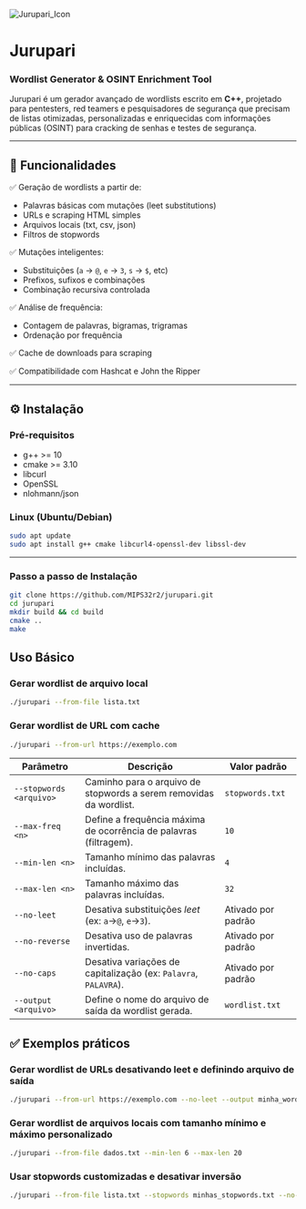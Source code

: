 ![Jurupari_Icon](https://github.com/user-attachments/assets/fcbfeaa4-6857-48d8-ba32-b0f4e0804f00)

# Jurupari

### Wordlist Generator & OSINT Enrichment Tool

Jurupari é um gerador avançado de wordlists escrito em **C++**, projetado para pentesters, red teamers e pesquisadores de segurança que precisam de listas otimizadas, personalizadas e enriquecidas com informações públicas (OSINT) para cracking de senhas e testes de segurança.

---

## 🚀 **Funcionalidades**

✅ Geração de wordlists a partir de:

- Palavras básicas com mutações (leet substitutions)
- URLs e scraping HTML simples
- Arquivos locais (txt, csv, json)
- Filtros de stopwords

✅ Mutações inteligentes:

- Substituições (`a` → `@`, `e` → `3`, `s` → `$`, etc)
- Prefixos, sufixos e combinações
- Combinação recursiva controlada

✅ Análise de frequência:

- Contagem de palavras, bigramas, trigramas
- Ordenação por frequência

✅ Cache de downloads para scraping

✅ Compatibilidade com Hashcat e John the Ripper


---

## ⚙️ **Instalação**

### **Pré-requisitos**

- g++ >= 10
- cmake >= 3.10
- libcurl
- OpenSSL
- nlohmann/json

### **Linux (Ubuntu/Debian)**

```bash
sudo apt update
sudo apt install g++ cmake libcurl4-openssl-dev libssl-dev
```
---

### **Passo a passo de Instalação**

```bash
git clone https://github.com/MIPS32r2/jurupari.git
cd jurupari
mkdir build && cd build
cmake ..
make
```
## **Uso Básico**

### **Gerar wordlist de arquivo local**
```bash
./jurupari --from-file lista.txt
```
### **Gerar wordlist de URL com cache**
```bash
./jurupari --from-url https://exemplo.com
```
| Parâmetro               | Descrição                                                          | Valor padrão       |
| ----------------------- | ------------------------------------------------------------------ | ------------------ |
| `--stopwords <arquivo>` | Caminho para o arquivo de stopwords a serem removidas da wordlist. | `stopwords.txt`    |
| `--max-freq <n>`        | Define a frequência máxima de ocorrência de palavras (filtragem).  | `10`               |
| `--min-len <n>`         | Tamanho mínimo das palavras incluídas.                             | `4`                |
| `--max-len <n>`         | Tamanho máximo das palavras incluídas.                             | `32`               |
| `--no-leet`             | Desativa substituições *leet* (ex: `a`→`@`, `e`→`3`).              | Ativado por padrão |
| `--no-reverse`          | Desativa uso de palavras invertidas.                               | Ativado por padrão |
| `--no-caps`             | Desativa variações de capitalização (ex: `Palavra`, `PALAVRA`).    | Ativado por padrão |
| `--output <arquivo>`    | Define o nome do arquivo de saída da wordlist gerada.              | `wordlist.txt`     |

## **✅ Exemplos práticos**

### **Gerar wordlist de URLs desativando leet e definindo arquivo de saída**
```bash
./jurupari --from-url https://exemplo.com --no-leet --output minha_wordlist.txt
```
### **Gerar wordlist de arquivos locais com tamanho mínimo e máximo personalizado**
```bash
./jurupari --from-file dados.txt --min-len 6 --max-len 20
```
### **Usar stopwords customizadas e desativar inversão**
```bash
./jurupari --from-file lista.txt --stopwords minhas_stopwords.txt --no-reverse
```

